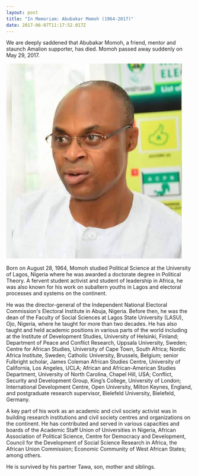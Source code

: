 ```yaml
---
layout: post
title: "In Memoriam: Abubakar Momoh (1964-2017)"
date: 2017-06-07T11:17:52.017Z
---
```

We are deeply saddened that Abubakar Momoh, a friend, mentor and staunch Amalion supporter, has died. Momoh passed away suddenly on May 29, 2017.

![Abubakar Momoh (1964-2017)](../uploads/momoh.jpg "Abubakar Momoh (1964-2017)")

Born on August 28, 1964, Momoh studied Political Science at the University of Lagos, Nigeria where he was awarded a doctorate degree in Political Theory. A fervent student activist and student of leadership in Africa, he was also known for his work on subaltern youths in Lagos and electoral processes and systems on the continent.

He was the director-general of the Independent National Electoral Commission's Electoral Institute in Abuja, Nigeria. Before then, he was the dean of the Faculty of Social Sciences at Lagos State University (LASU), Ojo, Nigeria, where he taught for more than two decades. He has also taught and held academic positions in various parts of the world including at the Institute of Development Studies, University of Helsinki, Finland; Department of Peace and Conflict Research, Uppsala University, Sweden; Centre for African Studies, University of Cape Town, South Africa; Nordic Africa Institute, Sweden; Catholic University, Brussels, Belgium; senior Fulbright scholar, James Coleman African Studies Centre, University of California, Los Angeles, UCLA; African and African-American Studies Department, University of North Carolina, Chapel Hill, USA; Conflict, Security and Development Group, King’s College, University of London; International Development Centre, Open University, Milton Keynes, England, and postgraduate research supervisor, Bielefeld University, Bielefeld, Germany.

A key part of his work as an academic and civil society activist was in building research institutions and civil society centres and organizations on the continent. He has contributed and served in various capacities and boards of the Academic Staff Union of Universities in Nigeria, African Association of Political Science, Centre for Democracy and Development, Council for the Development of Social Science Research in Africa, the African Union Commission; Economic Community of West African States; among others.

He is survived by his partner Tawa, son, mother and siblings.